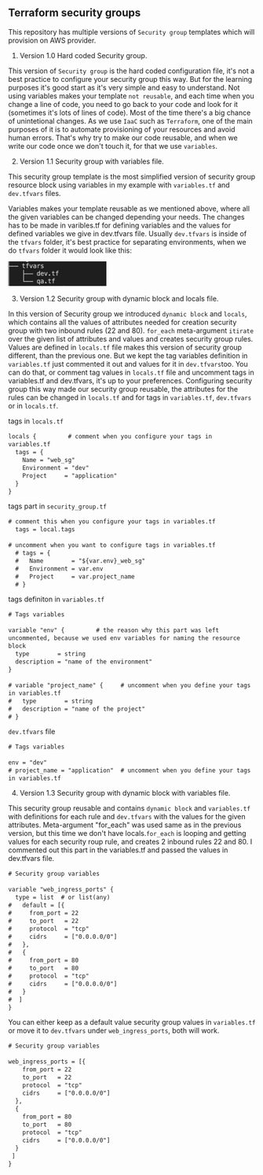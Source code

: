 ## Terraform security groups

This repository has multiple versions of ```Security group``` templates which will provision  on AWS provider.

1. Version 1.0 Hard coded Security group.

 This version of ```Security group``` is the hard coded configuration file, it's not a best practice to configure  your security group this way. But for the learning purposes it's good start as it's very simple and easy to understand. Not using variables makes your template ```not reusable```, and each time when you change a line of code, you need to go back to your code and look for it (sometimes it's lots of lines of code). Most of the time there's a big chance of unintetional changes. As we use ```IaaC``` such as ```Terraform```, one of the main purposes of it is to automate provisioning of your resources and avoid human errors. That's why try to make our code reusable, and when we write our code once we don't touch it, for that we use ```variables```.

2.  Version 1.1 Security group with variables file.

This security group template is the most simplified version of security group resource block using variables in my example with ```variables.tf``` and ```dev.tfvars``` files.

Variables  makes your template reusable as we mentioned above, where all the given variables can be changed depending your needs. The changes has to be made in varibles.tf for defining variables and the values for defined variables we give in dev.tfvars file.  Usually ```dev.tfvars``` is inside of the ```tfvars``` folder, it's best practice for separating environments, when we do ```tfvars``` folder it would look like this:

<img src="image/tfvars.png" alt="aws" width="200" height="50">

3. Version 1.2 Security group with dynamic block and locals file.

In this version of Security group we introduced ```dynamic block```  and ```locals```, which contains all the values of attributes needed for creation security group with two inbound rules (22 and 80). ```for_each``` meta-argument ```itirate``` over the given list of attributes and values and creates security group rules. Values are defined in ```locals.tf``` file makes this version of security group different, than the previous one. But we kept the tag variables definition in ```variables.tf``` just commented it out and values for it in ```dev.tfvars```too. You can do that, or comment tag values in ```locals.tf``` file and uncomment tags in variables.tf and dev.tfvars, it's up to your preferences. Configuring security group this way made our security group reusable, the attributes for the rules can be changed in ```locals.tf``` and for tags in ```variables.tf```, ```dev.tfvars``` or in ```locals.tf```.

tags in ```locals.tf``` 
```
locals {         # comment when you configure your tags in variables.tf
  tags = {
    Name = "web_sg"
    Environment = "dev"
    Project     = "application"
  }
}
```

tags part in ```security_group.tf```
```
# comment this when you configure your tags in variables.tf
  tags = local.tags

# uncomment when you want to configure tags in variables.tf
  # tags = {
  #   Name        = "${var.env}_web_sg"
  #   Environment = var.env
  #   Project     = var.project_name
  # }
```

tags definiton in ```variables.tf```
```
# Tags variables

variable "env" {         # the reason why this part was left uncommented, because we used env variables for naming the resource block
  type        = string
  description = "name of the environment"
}

# variable "project_name" {     # uncomment when you define your tags in variables.tf
#   type        = string
#   description = "name of the project"
# }
```

```dev.tfvars``` file
```
# Tags variables

env = "dev"
# project_name = "application"  # uncomment when you define your tags in variables.tf
```

4. Version 1.3 Security group with dynamic block with variables file.

This security group reusable and contains ```dynamic block``` and ```variables.tf``` with definitions for each rule and ```dev.tfvars``` with the values for the given attributes. Meta-argument "for_each" was used same as in the previous version, but this time we don't have locals.```for_each``` is looping and getting values for each security roup rule, and creates 2 inbound rules 22 and 80. I commented out this part in the variables.tf and passed the values in dev.tfvars file.
```
# Security group variables

variable "web_ingress_ports" {
  type = list  # or list(any)   
#   default = [{
#     from_port = 22
#     to_port   = 22
#     protocol  = "tcp"
#     cidrs     = ["0.0.0.0/0"]
#   },
#   {
#     from_port = 80
#     to_port   = 80
#     protocol  = "tcp"
#     cidrs     = ["0.0.0.0/0"]
#   }
#  ]
}

```

You can either keep as a default value security group values in ```variables.tf``` or move it to ```dev.tfvars``` under ```web_ingress_ports```, both will work.
```
# Security group variables

web_ingress_ports = [{
    from_port = 22
    to_port   = 22
    protocol  = "tcp"
    cidrs     = ["0.0.0.0/0"]
  },
  {
    from_port = 80
    to_port   = 80
    protocol  = "tcp"
    cidrs     = ["0.0.0.0/0"]
  }
 ]
}
```